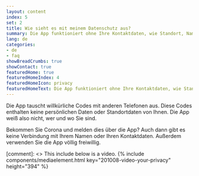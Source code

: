```yaml
---
layout: content
index: 5
set: 2
title: Wie sieht es mit meinem Datenschutz aus?
summary: Die App funktioniert ohne Ihre Kontaktdaten, wie Standort, Name, E-Mail-Adresse oder Telefonnummer.
lang: de
categories:
- de
- faq
showBreadCrumbs: true
showContact: true
featuredHome: true
featuredHomeIndex: 4
featuredHomeIcon: privacy
featuredHomeText: Die App funktioniert ohne Ihre Kontaktdaten, wie Standort, Name, E-Mail-Adresse oder Telefonnummer.
---
```


Die App tauscht willkürliche Codes mit anderen Telefonen aus. Diese Codes enthalten keine persönlichen Daten oder Standortdaten von Ihnen. Die App weiß also nicht, wer und wo Sie sind.

Bekommen Sie Corona und melden dies über die App? Auch dann gibt es keine Verbindung mit Ihrem Namen oder Ihren Kontaktdaten. Außerdem verwenden Sie die App völlig freiwillig. 

[comment]: <> This include below is a video.
{% include components/mediaelement.html key="201008-video-your-privacy" height="394" %}
